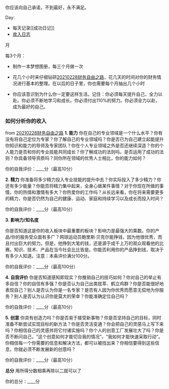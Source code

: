 你应该向自己承诺，不到最好，永不满足。

Day:
- 每天记录[[成功日记]]
- [收入日志](收入日志.md)


月

每3个月：
- 制作一本梦想图册，每三个月做一次


- 花几个小时来仔细钻研[20210228财务自由之路](20210228财务自由之路.md)，花几天的时间对你的财务情况进行基本的整理。在以后的日子里，你也需要每个月抽出几个小时


- 你应该意识到为什么你一定要这样生活。记住：你必须每天提升自己，全力以赴。你必须不断地学习和成长。你必须付出110%的努力。你必须全力以赴，成为最好的自己。









### 如何分析你的收入
from [20210228财务自由之路](20210228财务自由之路.md)
**1. 能力**
你在自己的专业领域是一个什么水平？你有没有将自己定位为专家？你了解自己的专业领域吗？你是否已为自己建立起能提升你知识和能力的导师及专家团队？你在个人专业领域之外是否还继续深造？你的个人能力是否和你的专业技能共同成长？你了解成功的法则吗，是否运用了成功的法则？你具备领导资质吗？同你所在领域的优秀人士相比，你的能力如何？

你的自我评价：____分（最高10分）

**2. 精力**
你准备将多少精力投入专业技能的提升中去？你实际投入了多少精力？你还有多少能量？你能否将精力集中起来，全身心做某件事情？对于你现在所做的事情，你的热情和激情有多大？你热爱你的工作吗？从长远来看，你在将来需要更多的精力，你是否仍然为自己的健康、运动、家庭和持续学习以及成长而投入时间？

你的自我评价：____分（最高10分）

**3. 影响力/知名度**

你是否知道这是你的收入板块中最重要的板块？影响力是最强大的乘数。你的产品/你的服务受众面有多广？网球运动员鲍里斯·贝克尔能挣钱，因为他很优秀，而且付出巨大的努力。但是，他挣到大笔的钱，还是源于成千上万的观众观看他的比赛。知识、技术、产品在当今社会比比皆是。你能否利用你的产品挣到钱，取决于有多少人知道。注意：本条评价满分100分。

你的自我评价：____分（最高100分）

**4. 自我评价**
你是否知道感知即现实？你推销自己的技巧如何？你对自己的举止有多自信？你的自信有多强？你是否认为自己出类拔萃、鹤立鸡群？你是否能很好地表现自己？别人是否认为你是一名专家？是否有人因为你优秀而愿意无偿地为你服务？别人是否认为认识你是莫大的荣幸？你能准确定位自己吗？

你的自我评价：____分（最高10分）

**5. 创意**
你具有创造力吗？你是否易于接受新事物？你是否坚持自己的目标，同时准备不断尝试实现目标的新方法？你是否灵活变通？你会把自己的灵感马上写下来吗？你相信自己的灵感并将它付诸实施吗？你个人的创意工厂发展壮大了吗？你是否不断问自己，“这个创意如何才能切合我的情况”，“我如何才能快速采取行动”。你相信每一个你需要的信息和解决方法，都可以被找出来？你相信要得到这些信息，你就必须不断发展新的创意吗？

你的自我评价：____分（最高10分）

**总分**
用所得分数相乘再除以二就可以了

你的总分：____分